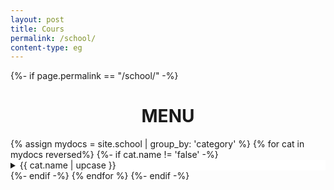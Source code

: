 ```yaml
---
layout: post
title: Cours
permalink: /school/
content-type: eg
---
```

<style>
summary {
	position: sticky;
	top: 0;
	background-color: white;
}
</style>
<main>
	{%- if page.permalink == "/school/" -%}
		<h1 style='text-align:center'> MENU </h1>
		{% assign mydocs = site.school | group_by: 'category' %}
		{% for cat in mydocs reversed%}
			{%- if cat.name != 'false' -%} 
				<details class="second">
					<summary>{{ cat.name | upcase }}</summary>
					<ul>
						{% assign items = cat.items | sort: 'date' | reverse %}
						{% for item in items %}
							<div class="feed-title-excerpt-block disable-select" data-url="{{site.url}}{{item.url}}">
								<a href="{{ item.url }}" style="text-decoration: none; color: #555555;">
									<ul style="padding-left: 20px; margin-top: 20px;" class="tags">
										<li style="padding: 0 5px; border-radius: 10px;" class="tag">{{item.date | date_to_string | capitalize }}</li>
									</ul>
									<p style="margin-top: 0px;" class="feed-title">{{ item.title }}</p>
									<p class="feed-excerpt">{{item.description
										}}</p>
								</a>
							</div>
						{% endfor %}
					</ul>
				</details>
			{%- endif -%}
		{% endfor %}
	{%- endif -%}
</main>